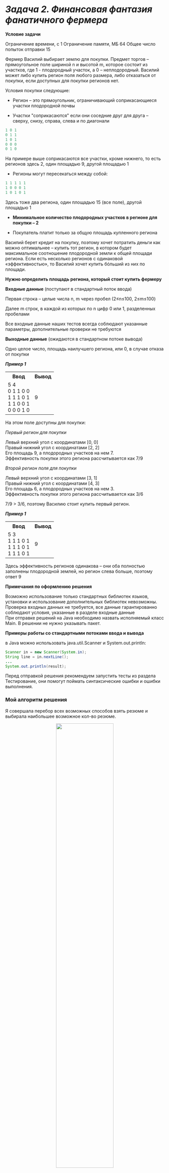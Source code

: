 # _Задача 2. Финансовая фантазия фанатичного фермера_

**Условие задачи**

Ограничение времени, с	1
Ограничение памяти, МБ	64
Общее число попыток отправки	15

Фермер Василий выбирает землю для покупки. Предмет торгов – прямоугольное поле шириной n и высотой m, которое состоит из участков, где 1 - плодородный участок, а 0 – неплодородный. Василий может либо купить регион поля любого размера, либо отказаться от покупки, если доступных для покупки регионов нет.

Условия покупки следующие:

- Регион – это прямоугольник, ограничивающий соприкасающиеся участки плодородной почвы

- Участки "соприкасаются" если они соседние друг для друга – сверху, снизу, справа, слева и по диагонали
```java
1 0 1
0 1 1
1 0 1
0 0 0
0 1 0
```
На примере выше соприкасаются все участки, кроме нижнего, то есть регионов здесь 2, один площадью 9, другой площадью 1

- Регионы могут пересекаться между собой:

```java
1 1 1 1 1
1 0 0 0 1
1 0 1 0 1
```
Здесь тоже два региона, один площадью 15 (все поле), другой площадью 1

- **Минимальное количество плодородных участков в регионе для покупки – 2**

- Покупатель платит только за общую площадь купленного региона

Василий берет кредит на покупку, поэтому хочет потратить деньги как можно оптимальнее – купить тот регион, в котором будет максимальное соотношение плодородной земли к общей площади региона. Если есть несколько регионов с одинаковой «эффективностью», то Василий хочет купить бóльший из них по площади.

**Нужно определить площадь региона, который стоит купить фермеру**

**Входные данные** (поступают в стандартный поток ввода)

Первая строка – целые числа n, m через пробел (2≤n≤100, 2≤m≤100)

Далее m строк, в каждой из которых по n цифр 0 или 1, разделенных пробелами

Все входные данные наших тестов всегда соблюдают указанные параметры, дополнительные проверки не требуются

**Выходные данные** (ожидаются в стандартном потоке вывода)

Одно целое число, площадь наилучшего региона, или 0, в случае отказа от покупки

**_Пример 1_**

<table>
<tr><th>Ввод</th><th> Вывод</th></tr> <!--ряд с ячейками заголовков-->
<tr><td> 5 4 <br>0 1 1 0 0 <br> 1 1 1 0 1 <br> 1 1 0 0 1 <br> 0 0 0 1 0 </td><td>9 </td></tr> <!--ряд с ячейками тела таблицы-->
</table>

На этом поле доступны для покупки:

*Первый регион для покупки*

Левый верхний угол с координатами [0, 0] <br>
Правый нижний угол с координатами [2, 2]<br>
Его площадь 9, а плодородных участков на нем 7.<br>
Эффективность покупки этого региона рассчитывается как 7/9

*Второй регион поля для покупки*

Левый верхний угол с координатами [3, 1] <br>
Правый нижний угол с координатами [4, 3]<br>
Его площадь 6, а плодородных участков на нем 3.<br>
Эффективность покупки этого региона рассчитывается как 3/6

7/9 > 3/6, поэтому Василию стоит купить первый регион.


**_Пример 1_**

<table>
<tr><th>Ввод</th><th> Вывод</th></tr> <!--ряд с ячейками заголовков-->
<tr><td> 5 3 <br>1 1 1 0 1 <br>1 1 1 0 1<br> 1 1 1 0 1 </td><td>9 </td></tr> <!--ряд с ячейками тела таблицы-->
</table>

Здесь эффективность регионов одинакова – они оба полностью заполнены плодородной землей, но регион слева больше, поэтому ответ 9

**Примечания по оформлению решения**

Возможно использование только стандартных библиотек языков, установки и использование дополнительных библиотек невозможны. <br>
Проверка входных данных не требуется, все данные гарантированно соблюдают условия, указанные в разделе входные данные<br>
При отправке решений на Java необходимо назвать исполняемый класс Main. В решении не нужно указывать пакет.<br>

**Примеры работы со стандартными потоками ввода и вывода**

в Java можно использовать java.util.Scanner и System.out.println:
```java
Scanner in = new Scanner(System.in);
String line = in.nextLine();
...
System.out.println(result);
```
Перед отправкой решения рекомендуем запустить тесты из раздела Тестирование, они помогут поймать синтаксические ошибки и ошибки выполнения.

### Мой алгоритм решения

Я совершала перебор всех возможных способов взять резюме и выбирала наибольшее возможное кол-во резюме.
<p align="center"><img  src="./readme_assets/Alg.png" width="60%"></p>

### Тесты

Скинуты два запускаемых файла: В одном происходит чтение из консоли, как этого требует условие задачи, а во втором прописаны тесты. Нумерация тестов соответсвует такому построению тестов:
 <p align="center"><img  src="./readme_assets/Tests.png" width="60%"></p>
